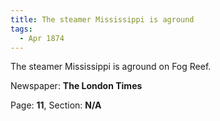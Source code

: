 ```yaml
---  
title: The steamer Mississippi is aground  
tags:  
  - Apr 1874  
---  
```

  
The steamer Mississippi is aground on Fog Reef.  
  
Newspaper: **The London Times**  
  
Page: **11**, Section: **N/A** 
